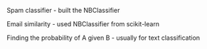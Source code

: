 Spam classifier - built the NBClassifier 

Email similarity - used NBClassifier from scikit-learn

Finding the probability of A given B - usually for text classification
